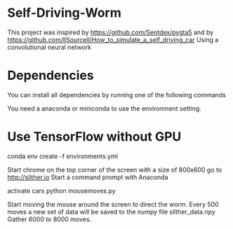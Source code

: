 # Self-Driving-Worm

This project was inspired by https://github.com/Sentdex/pygta5 and by https://github.com/llSourcell/How_to_simulate_a_self_driving_car
Using a convolutional neural network 

# Dependencies

You can install all dependencies by running one of the following commands

You need a anaconda or miniconda to use the environment setting.

# Use TensorFlow without GPU
conda env create -f environments.yml 

Start chrome on the top corner of the screen with a size of 800x600 go to http://slither.io
Start a command prompt with Anaconda

activate cars
python mousemoves.py

Start moving the mouse around the screen to direct the worm.
Every 500 moves a new set of data will be saved to the numpy file slither_data.npy
Gather 6000 to 8000 moves.


